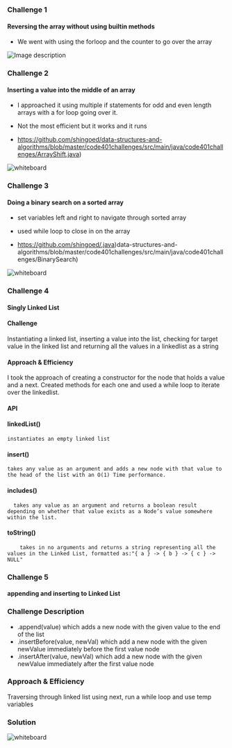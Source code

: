 ### Challenge 1
#### Reversing the array without using builtin methods

- We went with using the forloop and the counter to go over the array

![Image description](/code401challenges/assets/ArrayReverse.jpg)

### Challenge 2 
#### Inserting a value into the middle of an array 

- I approached it using multiple if statements for odd and even length arrays with a for loop going over it. 

- Not the most efficient but it works and it runs 

- https://github.com/shingoed/data-structures-and-algorithms/blob/master/code401challenges/src/main/java/code401challenges/ArrayShift.java)

![whiteboard](/code401challenges/assets/whiteboard2.png)


### Challenge 3 
#### Doing a binary search on a sorted array 

- set variables left and right to navigate through sorted array
- used while loop to close in on the array

- https://github.com/shingoed/.java)data-structures-and-algorithms/blob/master/code401challenges/src/main/java/code401challenges/BinarySearch)

![whiteboard](/code401challenges/assets/whiteboard3.jpg)

### Challenge 4
#### Singly Linked List
<!-- Short summary or background information -->

#### Challenge
Instantiating a linked list, inserting a value into the list, checking for target value in the linked list and returning all the values in a linkedlist as a string  

#### Approach & Efficiency
I took the approach of creating a constructor for the node that holds a value and a next. Created methods for each one and used a while loop to iterate over the linkedlist. 

#### API

#### linkedList()
    instantiates an empty linked list 

#### insert() 
    takes any value as an argument and adds a new node with that value to the head of the list with an O(1) Time performance.
    
#### includes()
      takes any value as an argument and returns a boolean result depending on whether that value exists as a Node’s value somewhere within the list.
      
#### toString()
        takes in no arguments and returns a string representing all the values in the Linked List, formatted as:"{ a } -> { b } -> { c } -> NULL"
        
        
### Challenge 5 
#### appending and inserting to Linked List


### Challenge Description
- .append(value) which adds a new node with the given value to the end of the list
- .insertBefore(value, newVal) which add a new node with the given newValue immediately before the first value node
- .insertAfter(value, newVal) which add a new node with the given newValue immediately after the first value node

### Approach & Efficiency
Traversing through linked list using next, run a while loop and use temp variables

### Solution
![whiteboard](/code401challenges/assets/whiteboard4.jpg)
